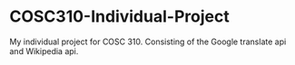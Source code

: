 # COSC310-Individual-Project
My individual project for COSC 310. Consisting of the Google translate api and Wikipedia api.
